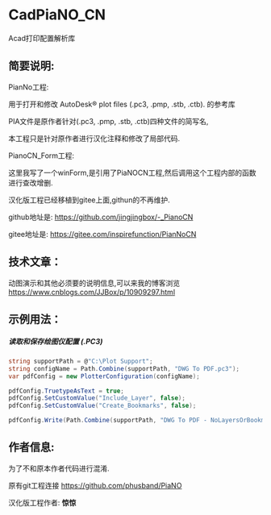 # CadPiaNO_CN

Acad打印配置解析库



## 简要说明:

PianNo工程:

用于打开和修改 AutoDesk® plot files (.pc3, .pmp, .stb, .ctb). 的参考库

PIA文件是原作者针对(.pc3, .pmp, .stb, .ctb)四种文件的简写名,

本工程只是针对原作者进行汉化注释和修改了局部代码.



PianoCN_Form工程:

这里我写了一个winForm,是引用了PiaNOCN工程,然后调用这个工程内部的函数进行查改增删.



汉化版工程已经移植到gitee上面,githun的不再维护.

github地址是: https://github.com/jingjingbox/-_PianoCN

gitee地址是:  https://gitee.com/inspirefunction/PianNoCN



## 技术文章： 

动图演示和其他必须要的说明信息,可以来我的博客浏览 https://www.cnblogs.com/JJBox/p/10909297.html



## 示例用法：

##### 读取和保存绘图仪配置 (.PC3)
```csharp
string supportPath = @"C:\Plot Support";
string configName = Path.Combine(supportPath, "DWG To PDF.pc3");
var pdfConfig = new PlotterConfiguration(configName);

pdfConfig.TruetypeAsText = true;
pdfConfig.SetCustomValue("Include_Layer", false);
pdfConfig.SetCustomValue("Create_Bookmarks", false);

pdfConfig.Write(Path.Combine(supportPath, "DWG To PDF - NoLayersOrBookmarks.pc3"));
```



## 作者信息:

为了不和原本作者代码进行混淆.

原有git工程连接 https://github.com/phusband/PiaNO

汉化版工程作者: **惊惊**

